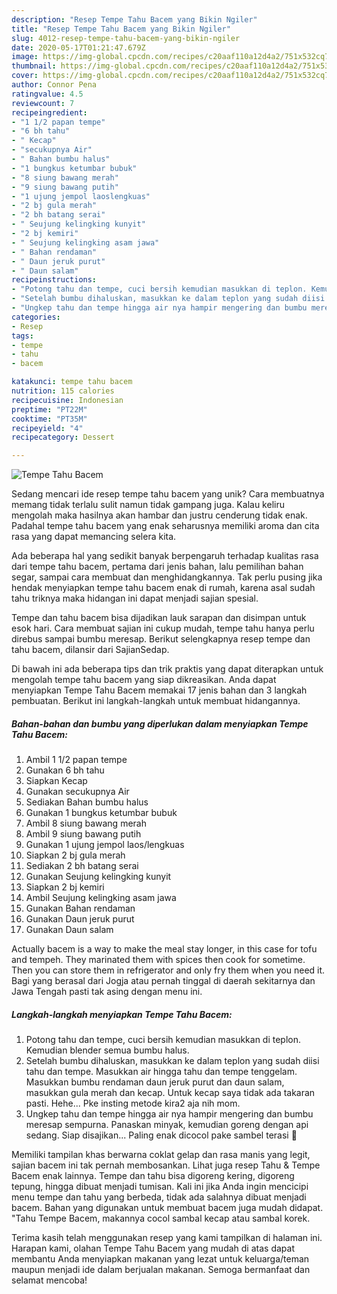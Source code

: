 ```yaml
---
description: "Resep Tempe Tahu Bacem yang Bikin Ngiler"
title: "Resep Tempe Tahu Bacem yang Bikin Ngiler"
slug: 4012-resep-tempe-tahu-bacem-yang-bikin-ngiler
date: 2020-05-17T01:21:47.679Z
image: https://img-global.cpcdn.com/recipes/c20aaf110a12d4a2/751x532cq70/tempe-tahu-bacem-foto-resep-utama.jpg
thumbnail: https://img-global.cpcdn.com/recipes/c20aaf110a12d4a2/751x532cq70/tempe-tahu-bacem-foto-resep-utama.jpg
cover: https://img-global.cpcdn.com/recipes/c20aaf110a12d4a2/751x532cq70/tempe-tahu-bacem-foto-resep-utama.jpg
author: Connor Pena
ratingvalue: 4.5
reviewcount: 7
recipeingredient:
- "1 1/2 papan tempe"
- "6 bh tahu"
- " Kecap"
- "secukupnya Air"
- " Bahan bumbu halus"
- "1 bungkus ketumbar bubuk"
- "8 siung bawang merah"
- "9 siung bawang putih"
- "1 ujung jempol laoslengkuas"
- "2 bj gula merah"
- "2 bh batang serai"
- " Seujung kelingking kunyit"
- "2 bj kemiri"
- " Seujung kelingking asam jawa"
- " Bahan rendaman"
- " Daun jeruk purut"
- " Daun salam"
recipeinstructions:
- "Potong tahu dan tempe, cuci bersih kemudian masukkan di teplon. Kemudian blender semua bumbu halus."
- "Setelah bumbu dihaluskan, masukkan ke dalam teplon yang sudah diisi tahu dan tempe. Masukkan air hingga tahu dan tempe tenggelam. Masukkan bumbu rendaman daun jeruk purut dan daun salam, masukkan gula merah dan kecap. Untuk kecap saya tidak ada takaran pasti. Hehe... Pke insting metode kira2 aja nih mom."
- "Ungkep tahu dan tempe hingga air nya hampir mengering dan bumbu meresap sempurna. Panaskan minyak, kemudian goreng dengan api sedang. Siap disajikan... Paling enak dicocol pake sambel terasi 🤤"
categories:
- Resep
tags:
- tempe
- tahu
- bacem

katakunci: tempe tahu bacem 
nutrition: 115 calories
recipecuisine: Indonesian
preptime: "PT22M"
cooktime: "PT35M"
recipeyield: "4"
recipecategory: Dessert

---
```



![Tempe Tahu Bacem](https://img-global.cpcdn.com/recipes/c20aaf110a12d4a2/751x532cq70/tempe-tahu-bacem-foto-resep-utama.jpg)

Sedang mencari ide resep tempe tahu bacem yang unik? Cara membuatnya memang tidak terlalu sulit namun tidak gampang juga. Kalau keliru mengolah maka hasilnya akan hambar dan justru cenderung tidak enak. Padahal tempe tahu bacem yang enak seharusnya memiliki aroma dan cita rasa yang dapat memancing selera kita.

Ada beberapa hal yang sedikit banyak berpengaruh terhadap kualitas rasa dari tempe tahu bacem, pertama dari jenis bahan, lalu pemilihan bahan segar, sampai cara membuat dan menghidangkannya. Tak perlu pusing jika hendak menyiapkan tempe tahu bacem enak di rumah, karena asal sudah tahu triknya maka hidangan ini dapat menjadi sajian spesial.

Tempe dan tahu bacem bisa dijadikan lauk sarapan dan disimpan untuk esok hari. Cara membuat sajian ini cukup mudah, tempe tahu hanya perlu direbus sampai bumbu meresap. Berikut selengkapnya resep tempe dan tahu bacem, dilansir dari SajianSedap.


Di bawah ini ada beberapa tips dan trik praktis yang dapat diterapkan untuk mengolah tempe tahu bacem yang siap dikreasikan. Anda dapat menyiapkan Tempe Tahu Bacem memakai 17 jenis bahan dan 3 langkah pembuatan. Berikut ini langkah-langkah untuk membuat hidangannya.

<!--inarticleads1-->

##### Bahan-bahan dan bumbu yang diperlukan dalam menyiapkan Tempe Tahu Bacem:

1. Ambil 1 1/2 papan tempe
1. Gunakan 6 bh tahu
1. Siapkan  Kecap
1. Gunakan secukupnya Air
1. Sediakan  Bahan bumbu halus
1. Gunakan 1 bungkus ketumbar bubuk
1. Ambil 8 siung bawang merah
1. Ambil 9 siung bawang putih
1. Gunakan 1 ujung jempol laos/lengkuas
1. Siapkan 2 bj gula merah
1. Sediakan 2 bh batang serai
1. Gunakan  Seujung kelingking kunyit
1. Siapkan 2 bj kemiri
1. Ambil  Seujung kelingking asam jawa
1. Gunakan  Bahan rendaman
1. Gunakan  Daun jeruk purut
1. Gunakan  Daun salam


Actually bacem is a way to make the meal stay longer, in this case for tofu and tempeh. They marinated them with spices then cook for sometime. Then you can store them in refrigerator and only fry them when you need it. Bagi yang berasal dari Jogja atau pernah tinggal di daerah sekitarnya dan Jawa Tengah pasti tak asing dengan menu ini. 

<!--inarticleads2-->

##### Langkah-langkah menyiapkan Tempe Tahu Bacem:

1. Potong tahu dan tempe, cuci bersih kemudian masukkan di teplon. Kemudian blender semua bumbu halus.
1. Setelah bumbu dihaluskan, masukkan ke dalam teplon yang sudah diisi tahu dan tempe. Masukkan air hingga tahu dan tempe tenggelam. Masukkan bumbu rendaman daun jeruk purut dan daun salam, masukkan gula merah dan kecap. Untuk kecap saya tidak ada takaran pasti. Hehe... Pke insting metode kira2 aja nih mom.
1. Ungkep tahu dan tempe hingga air nya hampir mengering dan bumbu meresap sempurna. Panaskan minyak, kemudian goreng dengan api sedang. Siap disajikan... Paling enak dicocol pake sambel terasi 🤤


Memiliki tampilan khas berwarna coklat gelap dan rasa manis yang legit, sajian bacem ini tak pernah membosankan. Lihat juga resep Tahu &amp; Tempe Bacem enak lainnya. Tempe dan tahu bisa digoreng kering, digoreng tepung, hingga dibuat menjadi tumisan. Kali ini jika Anda ingin mencicipi menu tempe dan tahu yang berbeda, tidak ada salahnya dibuat menjadi bacem. Bahan yang digunakan untuk membuat bacem juga mudah didapat. &#34;Tahu Tempe Bacem, makannya cocol sambal kecap atau sambal korek. 

Terima kasih telah menggunakan resep yang kami tampilkan di halaman ini. Harapan kami, olahan Tempe Tahu Bacem yang mudah di atas dapat membantu Anda menyiapkan makanan yang lezat untuk keluarga/teman maupun menjadi ide dalam berjualan makanan. Semoga bermanfaat dan selamat mencoba!
